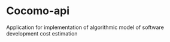 # Сocomo-api

Аpplication for implementation of algorithmic model of software development cost estimation
